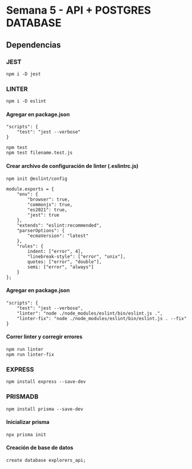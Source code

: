 # Semana 5 - API + POSTGRES DATABASE


## Dependencias

### JEST
    
    npm i -D jest

### LINTER
    
    npm i -D eslint
   
#### Agregar en package.json
    "scripts": {
        "test": "jest --verbose"
    }

    npm test
    npm test filename.test.js

#### Crear archivo de configuración de linter (.eslintrc.js)
    npm init @eslint/config

    module.exports = {
        "env": {
            "browser": true,
            "commonjs": true,
            "es2021": true,
            "jest": true
        },
        "extends": "eslint:recommended",
        "parserOptions": {
            "ecmaVersion": "latest"
        },
        "rules": {
            indent: ["error", 4],
            "linebreak-style": ["error", "unix"],
            quotes: ["error", "double"],
            semi: ["error", "always"]
        }
    };

#### Agregar en package.json
    "scripts": {
        "test": "jest --verbose",
        "linter": "node ./node_modules/eslint/bin/eslint.js .",
        "linter-fix": "node ./node_modules/eslint/bin/eslint.js . --fix"
    }

#### Correr linter y corregir errores
    npm run linter
    npm run linter-fix
    
### EXPRESS

    npm install express --save-dev

### PRISMADB

    npm install prisma --save-dev

#### Inicializar prisma
    npx prisma init


#### Creación de base de datos

    create database explorers_api;
